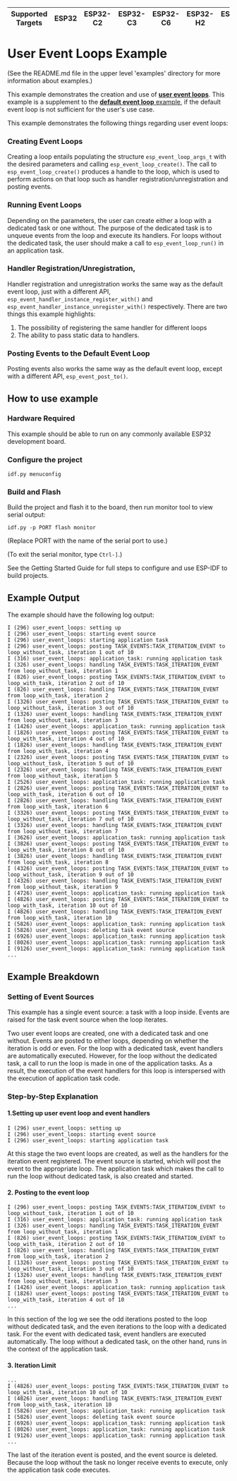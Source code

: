 | Supported Targets | ESP32 | ESP32-C2 | ESP32-C3 | ESP32-C6 | ESP32-H2 | ESP32-P4 | ESP32-S2 | ESP32-S3 |
| ----------------- | ----- | -------- | -------- | -------- | -------- | -------- | -------- | -------- |

# User Event Loops Example

(See the README.md file in the upper level 'examples' directory for more information about examples.)

This example demonstrates the creation and use of [**user event loops**](https://docs.espressif.com/projects/esp-idf/en/latest/api-reference/system/esp_event.html#). This example is a supplement to the [**default event loop** example](https://github.com/espressif/esp-idf/tree/master/examples/system/esp_event/default_event_loop), if the default event loop is not sufficient for the user's use case.

This example demonstrates the following things regarding user event loops:

### Creating Event Loops

Creating a loop entails populating the structure `esp_event_loop_args_t` with the desired parameters and calling `esp_event_loop_create()`. The call to `esp_event_loop_create()` produces a handle to the loop, which is used to perform actions on that loop such as handler registration/unregistration and posting events.

### Running Event Loops

Depending on the parameters, the user can create either a loop with a dedicated task or one without. The purpose of the dedicated task is to unqueue events from the loop and execute its handlers. For loops without the dedicated task, the user should make a call to `esp_event_loop_run()` in an application task.

### Handler Registration/Unregistration,

Handler registration and unregistration works the same way as the default event loop, just with a different API, `esp_event_handler_instance_register_with()` and `esp_event_handler_instance_unregister_with()` respectively. There are two things this example highlights:

1. The possibility of registering the same handler for different loops
2. The ability to pass static data to handlers.

### Posting Events to the Default Event Loop

Posting events also works the same way as the default event loop, except with a different API, `esp_event_post_to()`.

## How to use example

### Hardware Required

This example should be able to run on any commonly available ESP32 development board.

### Configure the project

```
idf.py menuconfig
```

### Build and Flash

Build the project and flash it to the board, then run monitor tool to view serial output:

```
idf.py -p PORT flash monitor
```

(Replace PORT with the name of the serial port to use.)

(To exit the serial monitor, type ``Ctrl-]``.)

See the Getting Started Guide for full steps to configure and use ESP-IDF to build projects.

## Example Output

The example should have the following log output:

```
I (296) user_event_loops: setting up
I (296) user_event_loops: starting event source
I (296) user_event_loops: starting application task
I (296) user_event_loops: posting TASK_EVENTS:TASK_ITERATION_EVENT to loop_without_task, iteration 1 out of 10
I (316) user_event_loops: application_task: running application task
I (326) user_event_loops: handling TASK_EVENTS:TASK_ITERATION_EVENT from loop_without_task, iteration 1
I (826) user_event_loops: posting TASK_EVENTS:TASK_ITERATION_EVENT to loop_with_task, iteration 2 out of 10
I (826) user_event_loops: handling TASK_EVENTS:TASK_ITERATION_EVENT from loop_with_task, iteration 2
I (1326) user_event_loops: posting TASK_EVENTS:TASK_ITERATION_EVENT to loop_without_task, iteration 3 out of 10
I (1326) user_event_loops: handling TASK_EVENTS:TASK_ITERATION_EVENT from loop_without_task, iteration 3
I (1426) user_event_loops: application_task: running application task
I (1826) user_event_loops: posting TASK_EVENTS:TASK_ITERATION_EVENT to loop_with_task, iteration 4 out of 10
I (1826) user_event_loops: handling TASK_EVENTS:TASK_ITERATION_EVENT from loop_with_task, iteration 4
I (2326) user_event_loops: posting TASK_EVENTS:TASK_ITERATION_EVENT to loop_without_task, iteration 5 out of 10
I (2326) user_event_loops: handling TASK_EVENTS:TASK_ITERATION_EVENT from loop_without_task, iteration 5
I (2526) user_event_loops: application_task: running application task
I (2826) user_event_loops: posting TASK_EVENTS:TASK_ITERATION_EVENT to loop_with_task, iteration 6 out of 10
I (2826) user_event_loops: handling TASK_EVENTS:TASK_ITERATION_EVENT from loop_with_task, iteration 6
I (3326) user_event_loops: posting TASK_EVENTS:TASK_ITERATION_EVENT to loop_without_task, iteration 7 out of 10
I (3326) user_event_loops: handling TASK_EVENTS:TASK_ITERATION_EVENT from loop_without_task, iteration 7
I (3626) user_event_loops: application_task: running application task
I (3826) user_event_loops: posting TASK_EVENTS:TASK_ITERATION_EVENT to loop_with_task, iteration 8 out of 10
I (3826) user_event_loops: handling TASK_EVENTS:TASK_ITERATION_EVENT from loop_with_task, iteration 8
I (4326) user_event_loops: posting TASK_EVENTS:TASK_ITERATION_EVENT to loop_without_task, iteration 9 out of 10
I (4326) user_event_loops: handling TASK_EVENTS:TASK_ITERATION_EVENT from loop_without_task, iteration 9
I (4726) user_event_loops: application_task: running application task
I (4826) user_event_loops: posting TASK_EVENTS:TASK_ITERATION_EVENT to loop_with_task, iteration 10 out of 10
I (4826) user_event_loops: handling TASK_EVENTS:TASK_ITERATION_EVENT from loop_with_task, iteration 10
I (5826) user_event_loops: application_task: running application task
I (5826) user_event_loops: deleting task event source
I (6926) user_event_loops: application_task: running application task
I (8026) user_event_loops: application_task: running application task
I (9126) user_event_loops: application_task: running application task
...
```

## Example Breakdown

### Setting of Event Sources

This example has a single event source: a task with a loop inside. Events are raised for the task event source when the loop iterates.

Two user event loops are created, one with a dedicated task and one without. Events are posted to either loops, depending on whether the iteration is odd or even. For the loop with a dedicated task, event handlers are automatically executed. However, for the loop without the dedicated task, a call to run the loop is made in one of the application tasks. As a result, the execution of the event handlers for this loop is interspersed with the execution of application task code.

### Step-by-Step Explanation

#### 1.Setting up user event loop and event handlers

```
I (296) user_event_loops: setting up
I (296) user_event_loops: starting event source
I (296) user_event_loops: starting application task
```
At this stage the two event loops are created, as well as the handlers for the iteration event registered. The event source is started, which will post the event to the appropriate loop. The application task which makes the call to run the loop without dedicated task, is also created and started.

#### 2. Posting to the event loop
```
I (296) user_event_loops: posting TASK_EVENTS:TASK_ITERATION_EVENT to loop_without_task, iteration 1 out of 10
I (316) user_event_loops: application_task: running application task
I (326) user_event_loops: handling TASK_EVENTS:TASK_ITERATION_EVENT from loop_without_task, iteration 1
I (826) user_event_loops: posting TASK_EVENTS:TASK_ITERATION_EVENT to loop_with_task, iteration 2 out of 10
I (826) user_event_loops: handling TASK_EVENTS:TASK_ITERATION_EVENT from loop_with_task, iteration 2
I (1326) user_event_loops: posting TASK_EVENTS:TASK_ITERATION_EVENT to loop_without_task, iteration 3 out of 10
I (1326) user_event_loops: handling TASK_EVENTS:TASK_ITERATION_EVENT from loop_without_task, iteration 3
I (1426) user_event_loops: application_task: running application task
I (1826) user_event_loops: posting TASK_EVENTS:TASK_ITERATION_EVENT to loop_with_task, iteration 4 out of 10
...
```
In this section of the log we see the odd iterations posted to the loop without dedicated task, and the even iterations to the loop with a dedicated task. For the event with dedicated task, event handlers are executed automatically. The loop without a dedicated task, on the other hand, runs in the context of the application task.

#### 3. Iteration Limit

```
...
I (4826) user_event_loops: posting TASK_EVENTS:TASK_ITERATION_EVENT to loop_with_task, iteration 10 out of 10
I (4826) user_event_loops: handling TASK_EVENTS:TASK_ITERATION_EVENT from loop_with_task, iteration 10
I (5826) user_event_loops: application_task: running application task
I (5826) user_event_loops: deleting task event source
I (6926) user_event_loops: application_task: running application task
I (8026) user_event_loops: application_task: running application task
I (9126) user_event_loops: application_task: running application task
...
```

The last of the iteration event is posted, and the event source is deleted. Because the loop without the task no longer receive events to execute, only the application task code executes.
